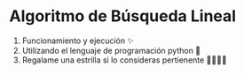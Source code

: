 # Algoritmo de Búsqueda Lineal 

1. Funcionamiento y ejecución ✨
2. Utilizando el lenguaje de programación python 🐍
3. Regalame una estrilla si lo consideras pertienente 🌟🌟🌟🌟
